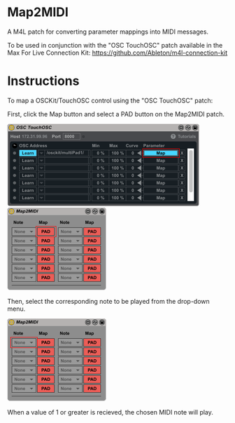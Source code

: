# Map2MIDI
A M4L patch for converting parameter mappings into MIDI messages.

To be used in conjunction with the "OSC TouchOSC" patch available in the Max For Live Connection Kit:
https://github.com/Ableton/m4l-connection-kit

# Instructions
To map a OSCKit/TouchOSC control using the "OSC TouchOSC" patch:

First, click the Map button and select a PAD button on the Map2MIDI patch.

![Picture](images/inst1.png)
![Picture](images/inst2.png)


Then, select the corresponding note to be played from the drop-down menu.

![Picture](images/inst3.png)

When a value of 1 or greater is recieved, the chosen MIDI note will play.
